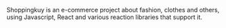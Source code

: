 Shoppingkuy is an e-commerce project about fashion, clothes and others, using Javascript, React and various reaction libraries that support it.

